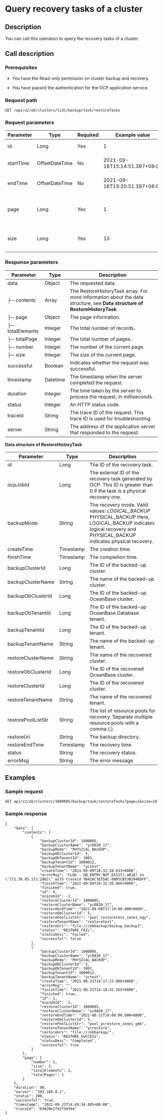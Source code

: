 Query recovery tasks of a cluster
======================================================

Description
--------------------------------

You can call this operation to query the recovery tasks of a cluster.

Call description
-------------------------------------

### Prerequisites

* You have the Read-only permission on cluster backup and recovery.

* You have passed the authentication for the OCP application service.

### Request path

`GET /api/v2/ob/clusters/{id}/backup/task/restoreTasks`

### Request parameters

| Parameter |      Type      | Required |         Example value         |                  Description                  |
|-----------|----------------|----------|-------------------------------|-----------------------------------------------|
| id        | Long           | Yes      | 1                             | The ID of the cluster.                        |
| startTime | OffsetDateTime | No       | 2021-09-16T15:14:51.397+08:00 | The start time of the period.                 |
| endTime   | OffsetDateTime | No       | 2021-09-16T15:20:51.397+08:00 | The end time of the period.                   |
| page      | Long           | Yes      | 1                             | The page number of the content to be queried. |
| size      | Long           | Yes      | 10                            | The number of records on each page.           |

### Response parameters

|    Parameter     |   Type   |                                                         Description                                                         |
|------------------|----------|-----------------------------------------------------------------------------------------------------------------------------|
| data             | Object   | The requested data.                                                                                                         |
| ├─ contents      | Array    | The RestoreHistoryTask array. For more information about the data structure, see **Data structure of RestoreHistoryTask** . |
| ├─ page          | Object   | The page information.                                                                                                       |
| ├─ totalElements | Integer  | The total number of records.                                                                                                |
| ├─ totalPage     | Integer  | The total number of pages.                                                                                                  |
| ├─ number        | Integer  | The number of the current page.                                                                                             |
| ├─ size          | Integer  | The size of the current page.                                                                                               |
| successful       | Boolean  | Indicates whether the request was successful.                                                                               |
| timestamp        | Datetime | The timestamp when the server completed the request.                                                                        |
| duration         | Integer  | The time taken by the server to process the request, in milliseconds.                                                       |
| status           | Integer  | An HTTP status code.                                                                                                        |
| traceId          | String   | The trace ID of the request. This trace ID is used for troubleshooting.                                                     |
| server           | String   | The address of the application server that responded to the request.                                                        |

**Data structure of RestoreHistoryTask**

|     Parameter      |   Type    |                                                                                                                                                       Description                                                                                                                                                       |
|--------------------|-----------|-------------------------------------------------------------------------------------------------------------------------------------------------------------------------------------------------------------------------------------------------------------------------------------------------------------------------|
| id                 | Long      | The ID of the recovery task.                                                                                                                                                                                                                                                                                            |
| ocpJobId           | Long      | The external ID of the recovery task generated by OCP. This ID is greater than 0 if the task is a physical recovery one.                                                                                                                                                                                                |
| backupMode         | String    | The recovery mode. Valid values: *LOGICAL_BACKUP    <!-- -->* PHYSICAL_BACKUP    Here, LOGICAL_BACKUP indicates logical recovery and PHYSICAL_BACKUP indicates physical recovery. |
| createTime         | Timestamp | The creation time.                                                                                                                                                                                                                                                                                                      |
| finishTime         | Timestamp | The completion time.                                                                                                                                                                                                                                                                                                    |
| backupClusterId    | Long      | The ID of the backed-up cluster.                                                                                                                                                                                                                                                                                        |
| backupClusterName  | String    | The name of the backed-up cluster.                                                                                                                                                                                                                                                                                      |
| backupObClusterId  | Long      | The ID of the backed-up OceanBase cluster.                                                                                                                                                                                                                                                                              |
| backupObTenantId   | Long      | The ID of the backed-up OceanBase Database tenant.                                                                                                                                                                                                                                                                      |
| backupTenantId     | Long      | The ID of the backed-up tenant.                                                                                                                                                                                                                                                                                         |
| backupTenantName   | String    | The name of the backed-up tenant.                                                                                                                                                                                                                                                                                       |
| restoreClusterName | String    | The name of the recovered cluster.                                                                                                                                                                                                                                                                                      |
| restoreObClusterId | Long      | The ID of the recovered OceanBase cluster.                                                                                                                                                                                                                                                                              |
| restoreClusterId   | Long      | The ID of the recovered cluster.                                                                                                                                                                                                                                                                                        |
| restoreTenantName  | String    | The name of the recovered tenant.                                                                                                                                                                                                                                                                                       |
| restorePoolListStr | String    | The list of resource pools for recovery. Separate multiple resource pools with a comma (,).                                                                                                                                                                                                                             |
| restoreUri         | String    | The backup directory.                                                                                                                                                                                                                                                                                                   |
| restoreEndTime     | Timestamp | The recovery time.                                                                                                                                                                                                                                                                                                      |
| status             | String    | The recovery status.                                                                                                                                                                                                                                                                                                    |
| errorMsg           | String    | The error message.                                                                                                                                                                                                                                                                                                      |

Examples
-----------------------------

### Sample request

`GET api/v2/ob/clusters/1000005/backup/task/restoreTasks?page=1&size=10`

### Sample response

```shell
{
    "data": {
        "contents": [
            {
                "backupClusterId": 1000005,
                "backupClusterName": "yc0820_17",
                "backupMode": "PHYSICAL_BACKUP",
                "backupObClusterId": 5,
                "backupObTenantId": 1001,
                "backupTenantId": 1000012,
                "backupTenantName": "yctest",
                "createTime": "2021-09-09T18:32:18.833+0800",
                "errorMsg": "CLOG : OB_ENTRY_NOT_EXIST(-4018) on \"172.30.85.172:2882\" with traceid YB42AC1E55AC-0005CB53B2946DFF",
                "finishTime": "2021-09-09T18:32:20.066+0800",
                "finished": true,
                "id": 4,
                "ocpJobId": -1,
                "restoreClusterId": 1000005,
                "restoreClusterName": "yc0820_17",
                "restoreEndTime": "2021-09-09T17:19:00.000+0800",
                "restoreObClusterId": 5,
                "restorePoolListStr": "pool_restoretest_zone1_oqy",
                "restoreTenantName": "restoretest",
                "restoreUri": "file:///obbackup/backup_backup2",
                "status": "RESTORE_FAIL",
                "statusDesc": "Failed",
                "successful": false
            },
            {
                "backupClusterId": 1000005,
                "backupClusterName": "yc0820_17",
                "backupMode": "PHYSICAL_BACKUP",
                "backupObClusterId": 5,
                "backupObTenantId": 1001,
                "backupTenantId": 1000012,
                "backupTenantName": "yctest",
                "createTime": "2021-08-31T14:17:23.808+0800",
                "errorMsg": "",
                "finishTime": "2021-08-31T14:18:42.265+0800",
                "finished": true,
                "id": 1,
                "ocpJobId": -1,
                "restoreClusterId": 1000005,
                "restoreClusterName": "yc0820_17",
                "restoreEndTime": "2021-08-31T10:00:00.000+0800",
                "restoreObClusterId": 5,
                "restorePoolListStr": "pool_ycrestore_zone1_gmb",
                "restoreTenantName": "ycrestore",
                "restoreUri": "file:///obbackup/",
                "status": "RESTORE_SUCCESS",
                "statusDesc": "Completed",
                "successful": true
            }
        ],
        "page": {
            "number": 1,
            "size": 2,
            "totalElements": 2,
            "totalPages": 1
        }
    },
    "duration": 90,
    "server": "192.168.0.1",
    "status": 200,
    "successful": true,
    "timestamp": "2021-09-23T14:49:34.885+08:00",
    "traceId": "63620e1f4273439a"
}
```
